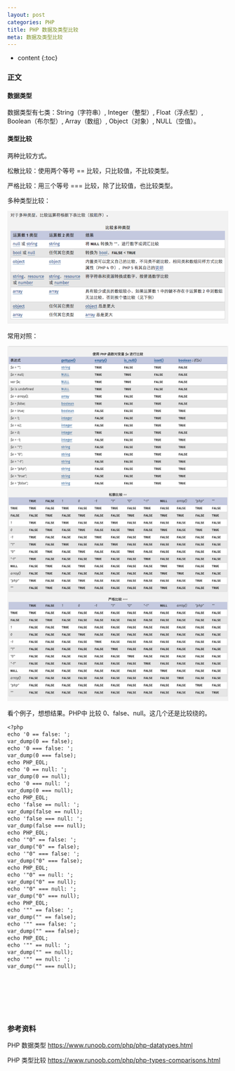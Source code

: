 ```yaml
---
layout: post
categories: PHP
title: PHP 数据及类型比较
meta: 数据及类型比较
---
```

* content
{:toc}

### 正文

#### 数据类型

数据类型有七类：String（字符串）, Integer（整型）, Float（浮点型）, Boolean（布尔型）, Array（数组）, Object（对象）, NULL（空值）。

#### 类型比较

两种比较方式。

松散比较：使用两个等号 == 比较，只比较值，不比较类型。

严格比较：用三个等号 === 比较，除了比较值，也比较类型。

多种类型比较：

![](https://raw.githubusercontent.com/iBaiYang/PictureWareroom/master/20190604/20190604110934.png)

常用对照：

![](https://raw.githubusercontent.com/iBaiYang/PictureWareroom/master/20190604/20190604110936.png)

看个例子，想想结果。PHP中 比较 0、false、null。这几个还是比较绕的。

```
<?php
echo '0 == false: ';
var_dump(0 == false);
echo '0 === false: ';
var_dump(0 === false);
echo PHP_EOL;
echo '0 == null: ';
var_dump(0 == null);
echo '0 === null: ';
var_dump(0 === null);
echo PHP_EOL;
echo 'false == null: ';
var_dump(false == null);
echo 'false === null: ';
var_dump(false === null);
echo PHP_EOL;
echo '"0" == false: ';
var_dump("0" == false);
echo '"0" === false: ';
var_dump("0" === false);
echo PHP_EOL;
echo '"0" == null: ';
var_dump("0" == null);
echo '"0" === null: ';
var_dump("0" === null);
echo PHP_EOL;
echo '"" == false: ';
var_dump("" == false);
echo '"" === false: ';
var_dump("" === false);
echo PHP_EOL;
echo '"" == null: ';
var_dump("" == null);
echo '"" == null: ';
var_dump("" === null);
```



<br/><br/><br/><br/><br/>
### 参考资料

PHP 数据类型 <https://www.runoob.com/php/php-datatypes.html>

PHP 类型比较 <https://www.runoob.com/php/php-types-comparisons.html>

